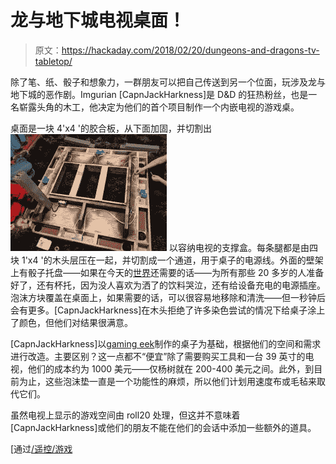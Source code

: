 # 龙与地下城电视桌面！

> 原文：<https://hackaday.com/2018/02/20/dungeons-and-dragons-tv-tabletop/>

除了笔、纸、骰子和想象力，一群朋友可以把自己传送到另一个位面，玩涉及龙与地下城的恶作剧。Imgurian [CapnJackHarkness]是 D&D 的狂热粉丝，也是一名崭露头角的木工，他决定为他们的首个项目制作一个内嵌电视的游戏桌。

桌面是一块 4'x4 '的胶合板，从下面加固，并切割出 [![](img/fbb88f9425524a3a7cf9e481b0268fd9.png)](https://hackaday.com/wp-content/uploads/2018/02/x8jng2p.jpg) 以容纳电视的支撑盒。每条腿都是由四块 1'x4 '的木头层压在一起，并切割成一个通道，用于桌子的电源线。外面的壁架上有骰子托盘——如果在今天的[世界](https://hackaday.com/2012/02/09/dice-gauntlet-joins-cosplay-with-dd-gaming/)还需要的话——为所有那些 20 多岁的人准备好了，还有杯托，因为没人喜欢为洒了的饮料哭泣，还有给设备充电的电源插座。泡沫方块覆盖在桌面上，如果需要的话，可以很容易地移除和清洗——但一秒钟后会有更多。[CapnJackHarkness]在木头拒绝了许多染色尝试的情况下给桌子涂上了颜色，但他们对结果很满意。

[CapnJackHarkness]以[gaming eek](https://www.youtube.com/watch?v=spdescYFqIE)制作的桌子为基础，根据他们的空间和需求进行改造。主要区别？这一点都不“便宜”除了需要购买工具和一台 39 英寸的电视，他们的成本约为 1000 美元——仅杨树就在 200-400 美元之间。此外，到目前为止，这些泡沫垫一直是一个功能性的麻烦，所以他们计划用速度布或毛毡来取代它们。

虽然电视上显示的游戏空间由 roll20 处理，但这并不意味着[CapnJackHarkness]或他们的朋友不能在他们的会话中添加一些额外的道具。

[通过[/遥控/游戏](https://www.reddit.com/r/gaming/comments/7ym90w/cheap_dd_table_build_log/)